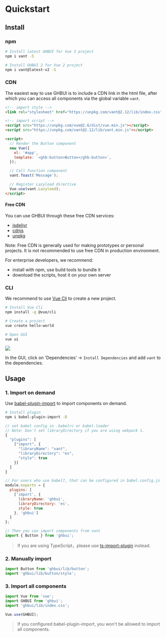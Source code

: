 # Quickstart

## Install

### npm

```bash
# Install latest GHBUI for Vue 3 project
npm i vant -S

# Install GHBUI 2 for Vue 2 project
npm i vant@latest-v2 -S
```

### CDN

The easiest way to use GHBUI is to include a CDN link in the html file, after which you can access all components via the global variable `vant`.

```html
<!-- import style -->
<link rel="stylesheet" href="https://unpkg.com/vant@2.12/lib/index.css" />

<!-- import script -->
<script src="https://unpkg.com/vue@2.6/dist/vue.min.js"></script>
<script src="https://unpkg.com/vant@2.12/lib/vant.min.js"></script>

<script>
  // Render the Button component
  new Vue({
    el: '#app',
    template: `<ghb-button>Button</ghb-button>`,
  });

  // Call function component
  vant.Toast('Message');

  // Register Lazyload directive
  Vue.use(vant.Lazyload);
</script>
```

#### Free CDN

You can use GHBUI through these free CDN services:

- [jsdelivr](https://www.jsdelivr.com/package/npm/vant)
- [cdnjs](https://cdnjs.com/libraries/vant)
- [unpkg](https://unpkg.com/)

Note: Free CDN is generally used for making prototypes or personal projects. It is not recommended to use free CDN in production environment.

For enterprise developers, we recommend:

- install with npm, use build tools to bundle it
- download the scripts, host it on your own server

### CLI

We recommend to use [Vue Cli](https://cli.vuejs.org/) to create a new project.

```bash
# Install Vue Cli
npm install -g @vue/cli

# Create a project
vue create hello-world

# Open GUI
vue ui
```

![](https://img01.yzcdn.cn/vant/vue-cli-demo-201809030812.png)

In the GUI, click on 'Dependencies' -> `Install Dependencies` and add `vant` to the dependencies.

## Usage

### 1. Import on demand

Use [babel-plugin-import](https://github.com/ant-design/babel-plugin-import) to import components on demand.

```bash
# Install plugin
npm i babel-plugin-import -D
```

```js
// set babel config in .babelrc or babel-loader
// Note: Don't set libraryDirectory if you are using webpack 1.
{
  "plugins": [
    ["import", {
      "libraryName": "vant",
      "libraryDirectory": "es",
      "style": true
    }]
  ]
}

// For users who use babel7, that can be configured in babel.config.js
module.exports = {
  plugins: [
    ['import', {
      libraryName: 'ghbui',
      libraryDirectory: 'es',
      style: true
    }, 'ghbui']
  ]
};
```

```js
// Then you can import components from vant
import { Button } from 'ghbui';
```

> If you are using TypeScript，please use [ts-import-plugin](https://github.com/Brooooooklyn/ts-import-plugin) instead.

### 2. Manually import

```js
import Button from 'ghbui/lib/button';
import 'ghbui/lib/button/style';
```

### 3. Import all components

```js
import Vue from 'vue';
import GHBUI from 'ghbui';
import 'ghbui/lib/index.css';

Vue.use(GHBUI);
```

> If you configured babel-plugin-import, you won't be allowed to import all components.
